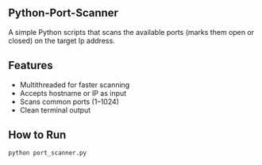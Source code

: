 ## Python-Port-Scanner
A simple Python scripts that scans the available ports (marks them open or closed) on the target Ip address. 

## Features
- Multithreaded for faster scanning
- Accepts hostname or IP as input
- Scans common ports (1–1024)
- Clean terminal output

## How to Run
```bash
python port_scanner.py

